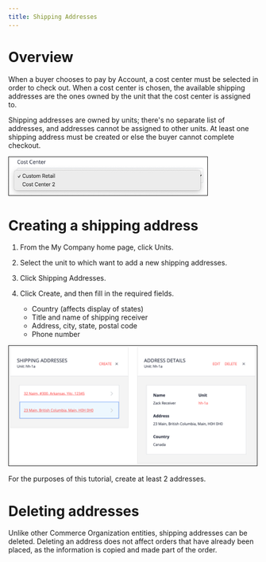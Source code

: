 ```yaml
---
title: Shipping Addresses
---
```


# Overview

When a buyer chooses to pay by Account, a cost center must be selected in order to check out. When a cost center is chosen, the available shipping addresses are the ones owned by the unit that the cost center is assigned to.

Shipping addresses are owned by units; there's no separate list of addresses, and addresses cannot be assigned to other units. At least one shipping address must be created or else the buyer cannot complete checkout.

<img src="assets/mark1_2b-costcentermenu.png" alt="" width="400" border="1px" />


# Creating a shipping address

1. From the My Company home page, click Units.

2. Select the unit to which want to add a new shipping addresses.

3. Click Shipping Addresses.

4. Click Create, and then fill in the required fields.
   - Country (affects display of states)
   - Title and name of shipping receiver
   - Address, city, state, postal code
   - Phone number

<img src="assets/shipaddress_1-2addresses.png" alt="" width="500" border="1px" />

For the purposes of this tutorial, create at least 2 addresses.

# Deleting addresses

Unlike other Commerce Organization entities, shipping addresses can be deleted. Deleting an address does not affect orders that have already been placed, as the information is copied and made part of the order.
